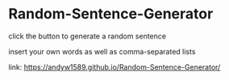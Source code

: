 # Random-Sentence-Generator
click the button to generate a random sentence

insert your own words as well as comma-separated lists

link: https://andyw1589.github.io/Random-Sentence-Generator/
